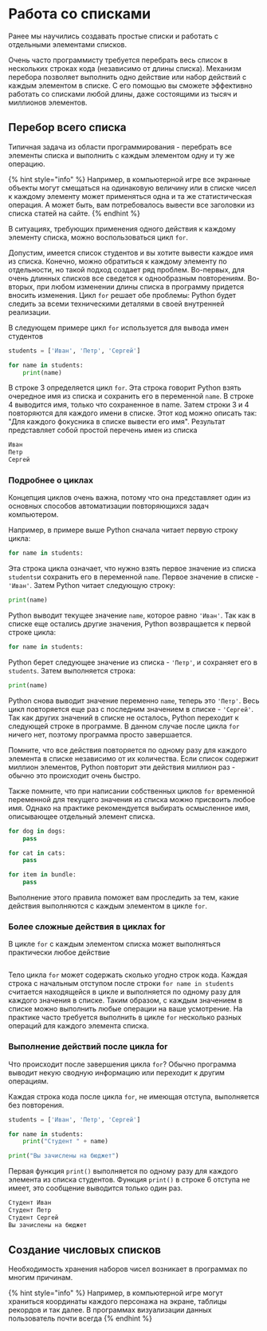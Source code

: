 # Работа со списками

Ранее мы научились создавать простые списки и работать с отдельными элементами списков. 

Очень часто программисту требуется перебрать весь список в нескольких строках кода \(независимо от длины списка\). Механизм перебора позволяет выполнить одно действие или набор действий с каждым элементом в списке. С его помощью вы сможете эффективно работать со списками любой длины, даже состоящими из тысяч и миллионов элементов.

## Перебор всего списка

Типичная задача из области программирования - перебрать все элементы списка и выполнить с каждым элементом одну и ту же операцию.

{% hint style="info" %}
Например, в компьютерной игре все экранные объекты могут смещаться на одинаковую величину или в списке чисел к каждому элементу может применяться одна и та же статистическая операция. А может быть, вам потребовалось вывести все заголовки из списка статей на сайте. 
{% endhint %}

В ситуациях, требующих применения одного действия к каждому элементу списка, можно воспользоваться цикл `for`.

Допустим, имеется список студентов и вы хотите вывести каждое имя из списка. Конечно, можно обратиться к каждому элементу по отдельности, но такой подход создает ряд проблем. Во-первых, для очень длинных списков все сведется к однообразным повторениям. Во-вторых, при любом изменении длины списка в программу придется вносить изменения. Цикл `for` решает обе проблемы: Python будет следить за всеми техническими деталями в своей внутренней реализации.

В следующем примере цикл `for` используется для вывода имен студентов

```python
students = ['Иван', 'Петр', 'Сергей']

for name in students:
    print(name)
```

В строке 3 определяется цикл `for`. Эта строка говорит Python взять очередное имя из списка и сохранить его в переменной `name`. В строке 4 выводится имя, только что сохраненное в name. Затем строки 3 и 4 повторяются для каждого имени в списке. Этот код можно описать так: "Для каждого фокусника в списке вывести его имя". Результат представляет собой простой перечень имен из списка

```python
Иван
Петр
Сергей
```

### Подробнее о циклах

Концепция циклов очень важна, потому что она представляет один из основных способов автоматизации повторяющихся задач компьютером.

Например, в примере выше Python сначала читает первую строку цикла:

```python
for name in students:
```

Эта строка цикла означает, что нужно взять первое значение из списка `students`и сохранить его в переменной `name`. Первое значение в списке - `'Иван'`. Затем Python читает следующую строку:

```python
print(name)
```

Python выводит текущее значение `name`, которое равно `'Иван'`. Так как в списке еще остались другие значения, Python возвращается к первой строке цикла:

```python
for name in students:
```

Python берет следующее значение из списка - `'Петр'`, и сохраняет его в `students`. Затем выполняется строка:

```python
print(name)
```

Python снова выводит значение переменно `name`, теперь это `'Петр'`. Весь цикл повторяется еще раз с последним значением в списке - `'Сергей'`. Так как других значений в списке не осталось, Python переходит к следующей строке в программе. В данном случае после цикла `for` ничего нет, поэтому программа просто завершается.

Помните, что все действия повторяется по одному разу для каждого элемента в списке независимо от их количества. Если список содержит миллион элементов, Python повторит эти действия миллион раз - обычно это происходит очень быстро.

Также помните, что при написании собственных циклов `for` временной переменной для текущего значения из списка можно присвоить любое имя. Однако на практике рекомендуется выбирать осмысленное имя, описывающее отдельный элемент списка.

```python
for dog in dogs:
    pass

for cat in cats:
    pass

for item in bundle:
    pass
```

Выполнение этого правила поможет вам проследить за тем, какие действия выполняются с каждым элементом в цикле `for`.

### Более сложные действия в циклах for

В цикле `for` с каждым элементом списка может выполняться практически любое действие

```python

```

Тело цикла `for` может содержать сколько угодно строк кода. Каждая строка с начальным отступом после строки `for name in students` считается находящейся в цикле и выполняется по одному разу для каждого значения в списке. Таким образом, с каждым значением в списке можно выполнить любые операции на ваше усмотрение. На практике часто требуется выполнить в цикле `for` несколько разных операций для каждого элемента списка.

### Выполнение действий после цикла for

Что происходит после завершения цикла `for`? Обычно программа выводит некую сводную информацию или переходит к другим операциям.

Каждая строка кода после цикла `for`, не имеющая отступа, выполняется без повторения.

```python
students = ['Иван', 'Петр', 'Сергей']

for name in students:
    print("Студент " + name)

print("Вы зачислены на бюджет")
```

Первая функция `print()` выполняется по одному разу для каждого элемента из списка студентов. Функция `print()` в строке 6 отступа не имеет, это сообщение выводится только один раз.

```python
Студент Иван
Студент Петр
Студент Сергей
Вы зачислены на бюджет
```

## Создание числовых списков

Необходимость хранения наборов чисел возникает в программах по многим причинам.

{% hint style="info" %}
Например, в компьютерной игре могут храниться координаты каждого персонажа на экране, таблицы рекордов и так далее. В программах визуализации данных пользователь почти всегда
{% endhint %}

